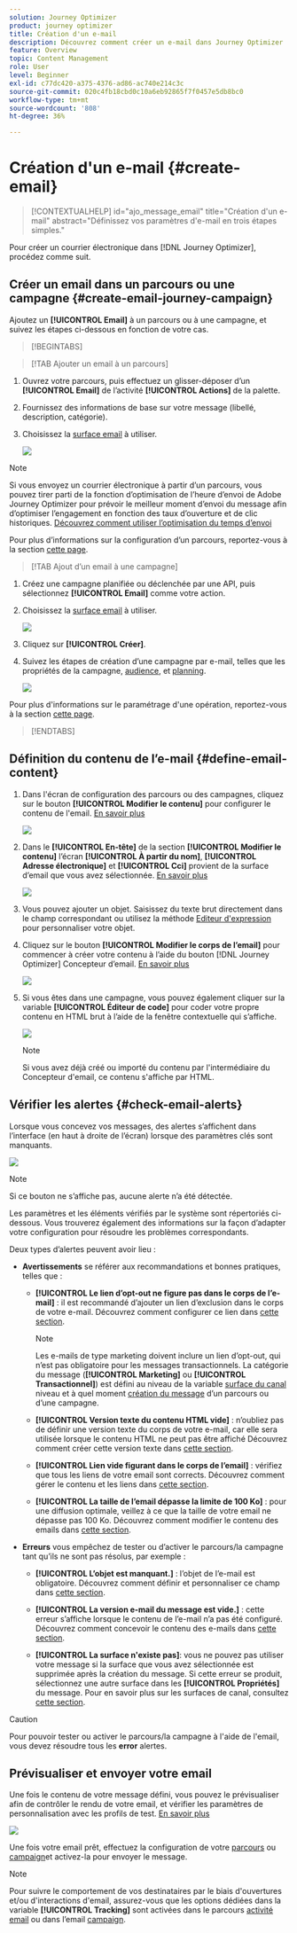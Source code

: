 ```yaml
---
solution: Journey Optimizer
product: journey optimizer
title: Création d'un e-mail
description: Découvrez comment créer un e-mail dans Journey Optimizer
feature: Overview
topic: Content Management
role: User
level: Beginner
exl-id: c77dc420-a375-4376-ad86-ac740e214c3c
source-git-commit: 020c4fb18cbd0c10a6eb92865f7f0457e5db8bc0
workflow-type: tm+mt
source-wordcount: '808'
ht-degree: 36%

---
```


# Création d&#39;un e-mail {#create-email}

>[!CONTEXTUALHELP]
>id="ajo_message_email"
>title="Création d&#39;un e-mail"
>abstract="Définissez vos paramètres d&#39;e-mail en trois étapes simples."

Pour créer un courrier électronique dans [!DNL Journey Optimizer], procédez comme suit.

## Créer un email dans un parcours ou une campagne {#create-email-journey-campaign}

Ajoutez un **[!UICONTROL Email]** à un parcours ou à une campagne, et suivez les étapes ci-dessous en fonction de votre cas.

>[!BEGINTABS]

>[!TAB Ajouter un email à un parcours]

1. Ouvrez votre parcours, puis effectuez un glisser-déposer d’un **[!UICONTROL Email]** de l’activité **[!UICONTROL Actions]** de la palette.

1. Fournissez des informations de base sur votre message (libellé, description, catégorie).

1. Choisissez la [surface email](email-settings.md) à utiliser.

   ![](assets/email_journey.png)

>[!NOTE]
>
>Si vous envoyez un courrier électronique à partir d’un parcours, vous pouvez tirer parti de la fonction d’optimisation de l’heure d’envoi de Adobe Journey Optimizer pour prévoir le meilleur moment d’envoi du message afin d’optimiser l’engagement en fonction des taux d’ouverture et de clic historiques. [Découvrez comment utiliser l’optimisation du temps d’envoi](../building-journeys/journeys-message.md#send-time-optimization)

Pour plus d’informations sur la configuration d’un parcours, reportez-vous à la section [cette page](../building-journeys/journey-gs.md).

>[!TAB Ajout d’un email à une campagne]

1. Créez une campagne planifiée ou déclenchée par une API, puis sélectionnez **[!UICONTROL Email]** comme votre action.

1. Choisissez la [surface email](email-settings.md) à utiliser.

   ![](assets/email_campaign.png)

1. Cliquez sur **[!UICONTROL Créer]**.

1. Suivez les étapes de création d’une campagne par e-mail, telles que les propriétés de la campagne, [audience](../segment/about-segments.md), et [planning](../campaigns/create-campaign.md#schedule).

   ![](assets/email_campaign_steps.png)

<!--
From the **[!UICONTROL Action]** section, specify if you want to track how your recipients react to your delivery: you can track email opens, and/or clicks on links and buttons in your email.

![](assets/email_campaign_tracking.png)
-->

Pour plus d&#39;informations sur le paramétrage d&#39;une opération, reportez-vous à la section [cette page](../campaigns/get-started-with-campaigns.md).

>[!ENDTABS]

## Définition du contenu de l’e-mail {#define-email-content}

1. Dans l&#39;écran de configuration des parcours ou des campagnes, cliquez sur le bouton **[!UICONTROL Modifier le contenu]** pour configurer le contenu de l&#39;email. [En savoir plus](get-started-email-design.md)

   ![](assets/email_campaign_edit_content.png)

1. Dans le **[!UICONTROL En-tête]** de la section **[!UICONTROL Modifier le contenu]** l’écran **[!UICONTROL À partir du nom]**, **[!UICONTROL Adresse électronique]** et **[!UICONTROL Cci]** provient de la surface d’email que vous avez sélectionnée. [En savoir plus](email-settings.md) <!--check if same for journey-->

   ![](assets/email_designer_edit_content_header.png)

1. Vous pouvez ajouter un objet. Saisissez du texte brut directement dans le champ correspondant ou utilisez la méthode [Editeur d&#39;expression](../personalization/personalization-build-expressions.md) pour personnaliser votre objet.

1. Cliquez sur le bouton **[!UICONTROL Modifier le corps de l’email]** pour commencer à créer votre contenu à l’aide du bouton [!DNL Journey Optimizer] Concepteur d’email. [En savoir plus](get-started-email-design.md)

   ![](assets/email_designer_edit_email_body.png)

1. Si vous êtes dans une campagne, vous pouvez également cliquer sur la variable **[!UICONTROL Éditeur de code]** pour coder votre propre contenu en HTML brut à l’aide de la fenêtre contextuelle qui s’affiche.

   ![](assets/email_designer_edit_code_editor.png)

   >[!NOTE]
   >
   >Si vous avez déjà créé ou importé du contenu par l&#39;intermédiaire du Concepteur d&#39;email, ce contenu s&#39;affiche par HTML.

## Vérifier les alertes {#check-email-alerts}

Lorsque vous concevez vos messages, des alertes s’affichent dans l’interface (en haut à droite de l’écran) lorsque des paramètres clés sont manquants.

![](assets/email_journey_alerts_details.png)

>[!NOTE]
>
>Si ce bouton ne s’affiche pas, aucune alerte n’a été détectée.

Les paramètres et les éléments vérifiés par le système sont répertoriés ci-dessous. Vous trouverez également des informations sur la façon d’adapter votre configuration pour résoudre les problèmes correspondants.

Deux types d’alertes peuvent avoir lieu :

* **Avertissements** se référer aux recommandations et bonnes pratiques, telles que :

   * **[!UICONTROL Le lien d’opt-out ne figure pas dans le corps de l’e-mail]** : il est recommandé d’ajouter un lien d’exclusion dans le corps de votre e-mail. Découvrez comment configurer ce lien dans [cette section](../privacy/opt-out.md#opt-out-management).

      >[!NOTE]
      >
      >Les e-mails de type marketing doivent inclure un lien d’opt-out, qui n’est pas obligatoire pour les messages transactionnels. La catégorie du message (**[!UICONTROL Marketing]** ou **[!UICONTROL Transactionnel]**) est défini au niveau de la variable [surface du canal](email-settings.md#email-type) niveau et à quel moment [création du message](#create-email-journey-campaign) d’un parcours ou d’une campagne.

   * **[!UICONTROL Version texte du contenu HTML vide]** : n’oubliez pas de définir une version texte du corps de votre e-mail, car elle sera utilisée lorsque le contenu HTML ne peut pas être affiché Découvrez comment créer cette version texte dans [cette section](text-version-email.md).

   * **[!UICONTROL Lien vide figurant dans le corps de l’email]** : vérifiez que tous les liens de votre email sont corrects. Découvrez comment gérer le contenu et les liens dans [cette section](content-from-scratch.md).

   * **[!UICONTROL La taille de l’email dépasse la limite de 100 Ko]** : pour une diffusion optimale, veillez à ce que la taille de votre email ne dépasse pas 100 Ko. Découvrez comment modifier le contenu des emails dans [cette section](content-from-scratch.md).

* **Erreurs** vous empêchez de tester ou d’activer le parcours/la campagne tant qu’ils ne sont pas résolus, par exemple :

   * **[!UICONTROL L’objet est manquant.]** : l’objet de l’e-mail est obligatoire. Découvrez comment définir et personnaliser ce champ dans [cette section](create-email.md).

   <!--HTML is empty when Amp HTML is present-->

   * **[!UICONTROL La version e-mail du message est vide.]** : cette erreur s’affiche lorsque le contenu de l’e-mail n’a pas été configuré. Découvrez comment concevoir le contenu des e-mails dans [cette section](get-started-email-design.md).

   * **[!UICONTROL La surface n&#39;existe pas]**: vous ne pouvez pas utiliser votre message si la surface que vous avez sélectionnée est supprimée après la création du message. Si cette erreur se produit, sélectionnez une autre surface dans les **[!UICONTROL Propriétés]** du message. Pour en savoir plus sur les surfaces de canal, consultez [cette section](../configuration/channel-surfaces.md).


>[!CAUTION]
>
>Pour pouvoir tester ou activer le parcours/la campagne à l&#39;aide de l&#39;email, vous devez résoudre tous les **error** alertes.

## Prévisualiser et envoyer votre email

Une fois le contenu de votre message défini, vous pouvez le prévisualiser afin de contrôler le rendu de votre email, et vérifier les paramètres de personnalisation avec les profils de test. [En savoir plus](preview.md)

![](assets/email_designer_edit_simulate.png)

Une fois votre email prêt, effectuez la configuration de votre [parcours](../building-journeys/journey-gs.md) ou [campaign](../campaigns/create-campaign.md)et activez-la pour envoyer le message.

>[!NOTE]
>
>Pour suivre le comportement de vos destinataires par le biais d&#39;ouvertures et/ou d&#39;interactions d&#39;email, assurez-vous que les options dédiées dans la variable **[!UICONTROL Tracking]** sont activées dans le parcours [activité email](../building-journeys/journeys-message.md) ou dans l’email [campaign](../campaigns/create-campaign.md).<!--to move?-->

<!--

## Define your email content {#email-content}

Use [!DNL Journey Optimizer] Email Designer to [design your email from scratch](../email/content-from-scratch.md). If you have an existing content, you can [import it in the Email Designer](../email/existing-content.md), or [code your own content](../email/code-content.md) in [!DNL Journey Optimizer]. 

[!DNL Journey Optimizer] comes with a set of [built-in templates](email-templates.md) to help you start. Any email can also be saved as a template.

Use [!DNL Journey Optimizer] Expression editor to personalize your messages with profiles' data. For more on personalization, refer to [this section](../personalization/personalize.md).

Adapt the content of your messages to the targeted profiles by using [!DNL Journey Optimizer] dynamic content capabilities. [Get started with dynamic content](../personalization/get-started-dynamic-content.md)

## Email tracking {#email-tracking}

If you want to track the behavior of your recipients through openings and/or clicks on links, enable the following options: **[!UICONTROL Email opens]** and **[!UICONTROL Click on email]**. 

Learn more about tracking in [this section](message-tracking.md).

## Validate your email content {#email-content-validate}

Control the rendering of your email, and check personalization settings with test profiles, using the preview section on the left-hand side. For more on this, refer to [this section](preview.md).

![](assets/messages-simple-preview.png)

You must also check alerts in the upper section of the editor.  Some of them are simple warnings, but others can prevent you from using the message. 

-->

